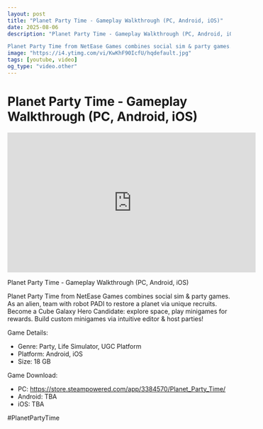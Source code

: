 ```yaml
---
layout: post
title: "Planet Party Time - Gameplay Walkthrough (PC, Android, iOS)"
date: 2025-08-06
description: "Planet Party Time - Gameplay Walkthrough (PC, Android, iOS)

Planet Party Time from NetEase Games combines social sim & party games. As an alien, team w..."
image: "https://i4.ytimg.com/vi/KwKhF90IcfU/hqdefault.jpg"
tags: [youtube, video]
og_type: "video.other"
---
```


<script type="application/ld+json">
{
  "@context": "http://schema.org",
  "@type": "VideoObject",
  "name": "Planet Party Time - Gameplay Walkthrough (PC, Android, iOS)",
  "description": "Planet Party Time - Gameplay Walkthrough (PC, Android, iOS)\n\nPlanet Party Time from NetEase Games combines social sim & party games. As an alien, team with robot PADI to restore a planet via unique recruits. Become a Cube Galaxy Hero Candidate: explore space, play minigames for rewards. Build custom minigames via intuitive editor & host parties!\n\nGame Details:\n\n- Genre: Party, Life Simulator, UGC Platform\n- Platform: Android, iOS\n- Size: 18 GB\n\nGame Download:\n\n- PC: https://store.steampowered.com/app/3384570/Planet_Party_Time/\n- Android: TBA\n- iOS: TBA\n\n#PlanetPartyTime",
  "thumbnailUrl": "https://i4.ytimg.com/vi/KwKhF90IcfU/hqdefault.jpg",
  "uploadDate": "2025-08-06T15:00:43",
  "embedUrl": "https://www.youtube.com/embed/KwKhF90IcfU",
  "publisher": {
    "@type": "Person",
    "name": "Celo Zaga"
  },
  "mainEntityOfPage": {
    "@type": "WebPage",
    "@id": "https://celozaga.github.io/2025/08/06/planet-party-time---gameplay-walkthrough-(pc,-android,-ios)-KwKhF90IcfU.html"
  },
  "duration": "PT0M0S"
}
</script>

<script type="application/ld+json">
{
  "@context": "http://schema.org",
  "@type": "BlogPosting",
  "headline": "Planet Party Time - Gameplay Walkthrough (PC, Android, iOS)",
  "image": "https://i4.ytimg.com/vi/KwKhF90IcfU/hqdefault.jpg",
  "publisher": {
    "@type": "Person",
    "name": "Celo Zaga"
  },
  "url": "https://celozaga.github.io/2025/08/06/planet-party-time---gameplay-walkthrough-(pc,-android,-ios)-KwKhF90IcfU.html",
  "datePublished": "2025-08-06T15:00:43",
  "dateCreated": "2025-08-06T15:00:43",
  "dateModified": "2025-08-06T15:00:43",
  "description": "Planet Party Time - Gameplay Walkthrough (PC, Android, iOS)\n\nPlanet Party Time from NetEase Games combines social sim & party games. As an alien, team w...",
  "author": {
    "@type": "Person",
    "name": "Celo Zaga"
  },
  "mainEntityOfPage": {
    "@type": "WebPage",
    "@id": "https://celozaga.github.io/2025/08/06/planet-party-time---gameplay-walkthrough-(pc,-android,-ios)-KwKhF90IcfU.html"
  }
}
</script>

<h1 class="youtube-post-title">Planet Party Time - Gameplay Walkthrough (PC, Android, iOS)</h1>

<iframe width="560" height="315" src="https://www.youtube.com/embed/KwKhF90IcfU" class="youtube-post-embed" frameborder="0" allowfullscreen></iframe>

<p class="youtube-post-description">Planet Party Time - Gameplay Walkthrough (PC, Android, iOS)

Planet Party Time from NetEase Games combines social sim & party games. As an alien, team with robot PADI to restore a planet via unique recruits. Become a Cube Galaxy Hero Candidate: explore space, play minigames for rewards. Build custom minigames via intuitive editor & host parties!

Game Details:

- Genre: Party, Life Simulator, UGC Platform
- Platform: Android, iOS
- Size: 18 GB

Game Download:

- PC: https://store.steampowered.com/app/3384570/Planet_Party_Time/
- Android: TBA
- iOS: TBA

#PlanetPartyTime</p>
